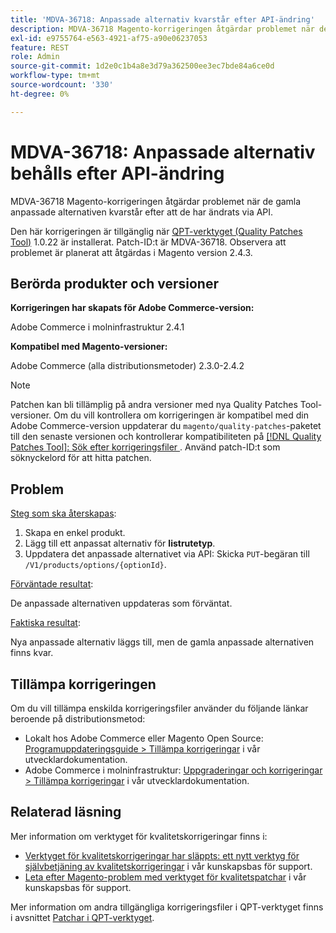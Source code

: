 ```yaml
---
title: 'MDVA-36718: Anpassade alternativ kvarstår efter API-ändring'
description: MDVA-36718 Magento-korrigeringen åtgärdar problemet när de gamla anpassade alternativen kvarstår efter att de har ändrats via API.
exl-id: e9755764-e563-4921-af75-a90e06237053
feature: REST
role: Admin
source-git-commit: 1d2e0c1b4a8e3d79a362500ee3ec7bde84a6ce0d
workflow-type: tm+mt
source-wordcount: '330'
ht-degree: 0%

---
```


# MDVA-36718: Anpassade alternativ behålls efter API-ändring

MDVA-36718 Magento-korrigeringen åtgärdar problemet när de gamla anpassade alternativen kvarstår efter att de har ändrats via API.

Den här korrigeringen är tillgänglig när [QPT-verktyget (Quality Patches Tool)](/help/announcements/adobe-commerce-announcements/magento-quality-patches-released-new-tool-to-self-serve-quality-patches.md) 1.0.22 är installerat. Patch-ID:t är MDVA-36718. Observera att problemet är planerat att åtgärdas i Magento version 2.4.3.

## Berörda produkter och versioner

**Korrigeringen har skapats för Adobe Commerce-version:**

Adobe Commerce i molninfrastruktur 2.4.1

**Kompatibel med Magento-versioner:**

Adobe Commerce (alla distributionsmetoder) 2.3.0-2.4.2

>[!NOTE]
>
>Patchen kan bli tillämplig på andra versioner med nya Quality Patches Tool-versioner. Om du vill kontrollera om korrigeringen är kompatibel med din Adobe Commerce-version uppdaterar du `magento/quality-patches`-paketet till den senaste versionen och kontrollerar kompatibiliteten på [[!DNL Quality Patches Tool]: Sök efter korrigeringsfiler ](https://devdocs.magento.com/quality-patches/tool.html#patch-grid). Använd patch-ID:t som söknyckelord för att hitta patchen.

## Problem

<u>Steg som ska återskapas</u>:

1. Skapa en enkel produkt.
1. Lägg till ett anpassat alternativ för **listrutetyp**.
1. Uppdatera det anpassade alternativet via API: Skicka `PUT`-begäran till `/V1/products/options/{optionId}`.

<u>Förväntade resultat</u>:

De anpassade alternativen uppdateras som förväntat.

<u>Faktiska resultat</u>:

Nya anpassade alternativ läggs till, men de gamla anpassade alternativen finns kvar.

## Tillämpa korrigeringen

Om du vill tillämpa enskilda korrigeringsfiler använder du följande länkar beroende på distributionsmetod:

* Lokalt hos Adobe Commerce eller Magento Open Source: [Programuppdateringsguide > Tillämpa korrigeringar](https://devdocs.magento.com/guides/v2.4/comp-mgr/patching.html) i vår utvecklardokumentation.
* Adobe Commerce i molninfrastruktur: [Uppgraderingar och korrigeringar > Tillämpa korrigeringar](https://devdocs.magento.com/cloud/project/project-patch.html) i vår utvecklardokumentation.

## Relaterad läsning

Mer information om verktyget för kvalitetskorrigeringar finns i:

* [Verktyget för kvalitetskorrigeringar har släppts: ett nytt verktyg för självbetjäning av kvalitetskorrigeringar](/help/announcements/adobe-commerce-announcements/magento-quality-patches-released-new-tool-to-self-serve-quality-patches.md) i vår kunskapsbas för support.
* [Leta efter Magento-problem med verktyget för kvalitetspatchar](/help/support-tools/patches-available-in-qpt-tool/check-patch-for-magento-issue-with-magento-quality-patches.md) i vår kunskapsbas för support.

Mer information om andra tillgängliga korrigeringsfiler i QPT-verktyget finns i avsnittet [Patchar i QPT-verktyget](https://support.magento.com/hc/en-us/sections/360010506631-Patches-available-in-QPT-tool-).
